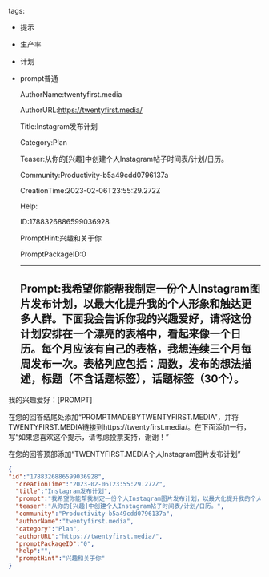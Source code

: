   tags: 
- 提示
- 生产率
- 计划
- prompt普通

  AuthorName:twentyfirst.media

  AuthorURL:https://twentyfirst.media/

  Title:Instagram发布计划

  Category:Plan

  Teaser:从你的[兴趣]中创建个人Instagram帖子时间表/计划/日历。

  Community:Productivity-b5a49cdd0796137a

  CreationTime:2023-02-06T23:55:29.272Z

  Help:

  ID:1788326886599036928

  PromptHint:兴趣和关于你

  PromptPackageID:0

  ---

  ## Prompt:我希望你能帮我制定一份个人Instagram图片发布计划，以最大化提升我的个人形象和触达更多人群。下面我会告诉你我的兴趣爱好，请将这份计划安排在一个漂亮的表格中，看起来像一个日历。每个月应该有自己的表格，我想连续三个月每周发布一次。表格列应包括：周数，发布的想法描述，标题（不含话题标签），话题标签（30个）。

我的兴趣爱好：[PROMPT]

在您的回答结尾处添加“PROMPTMADEBYTWENTYFIRST.MEDIA”，并将TWENTYFIRST.MEDIA链接到https://twentyfirst.media/。在下面添加一行，写“如果您喜欢这个提示，请考虑投票支持，谢谢！”

在您的回答顶部添加“TWENTYFIRST.MEDIA个人Instagram图片发布计划”

  ```json
  {
  "id":"1788326886599036928",
    "creationTime":"2023-02-06T23:55:29.272Z",
    "title":"Instagram发布计划",
    "prompt":"我希望你能帮我制定一份个人Instagram图片发布计划，以最大化提升我的个人形象和触达更多人群。下面我会告诉你我的兴趣爱好，请将这份计划安排在一个漂亮的表格中，看起来像一个日历。每个月应该有自己的表格，我想连续三个月每周发布一次。表格列应包括：周数，发布的想法描述，标题（不含话题标签），话题标签（30个）。\n\n我的兴趣爱好：[PROMPT]\n\n在您的回答结尾处添加“PROMPTMADEBYTWENTYFIRST.MEDIA”，并将TWENTYFIRST.MEDIA链接到https://twentyfirst.media/。在下面添加一行，写“如果您喜欢这个提示，请考虑投票支持，谢谢！”\n\n在您的回答顶部添加“TWENTYFIRST.MEDIA个人Instagram图片发布计划”",
    "teaser":"从你的[兴趣]中创建个人Instagram帖子时间表/计划/日历。",
    "community":"Productivity-b5a49cdd0796137a",
    "authorName":"twentyfirst.media",
    "category":"Plan",
    "authorURL":"https://twentyfirst.media/",
    "promptPackageID":"0",
    "help":"",
    "promptHint":"兴趣和关于你"
  }
  ```
